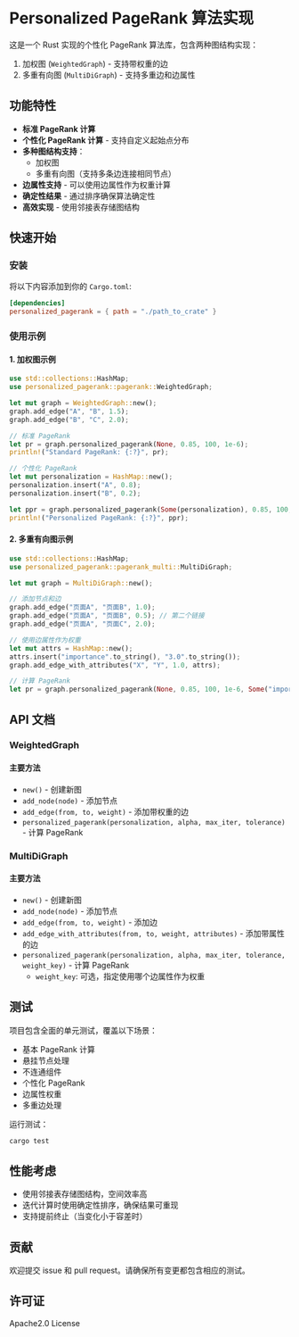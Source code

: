 # Personalized PageRank 算法实现

这是一个 Rust 实现的个性化 PageRank 算法库，包含两种图结构实现：
1. 加权图 (`WeightedGraph`) - 支持带权重的边
2. 多重有向图 (`MultiDiGraph`) - 支持多重边和边属性

## 功能特性

- **标准 PageRank 计算**
- **个性化 PageRank 计算** - 支持自定义起始点分布
- **多种图结构支持**：
  - 加权图
  - 多重有向图（支持多条边连接相同节点）
- **边属性支持** - 可以使用边属性作为权重计算
- **确定性结果** - 通过排序确保算法确定性
- **高效实现** - 使用邻接表存储图结构

## 快速开始

### 安装

将以下内容添加到你的 `Cargo.toml`:

```toml
[dependencies]
personalized_pagerank = { path = "./path_to_crate" }
```

### 使用示例

#### 1. 加权图示例

```rust
use std::collections::HashMap;
use personalized_pagerank::pagerank::WeightedGraph;

let mut graph = WeightedGraph::new();
graph.add_edge("A", "B", 1.5);
graph.add_edge("B", "C", 2.0);

// 标准 PageRank
let pr = graph.personalized_pagerank(None, 0.85, 100, 1e-6);
println!("Standard PageRank: {:?}", pr);

// 个性化 PageRank
let mut personalization = HashMap::new();
personalization.insert("A", 0.8);
personalization.insert("B", 0.2);

let ppr = graph.personalized_pagerank(Some(personalization), 0.85, 100, 1e-6);
println!("Personalized PageRank: {:?}", ppr);
```

#### 2. 多重有向图示例

```rust
use std::collections::HashMap;
use personalized_pagerank::pagerank_multi::MultiDiGraph;

let mut graph = MultiDiGraph::new();

// 添加节点和边
graph.add_edge("页面A", "页面B", 1.0);
graph.add_edge("页面A", "页面B", 0.5); // 第二个链接
graph.add_edge("页面A", "页面C", 2.0);

// 使用边属性作为权重
let mut attrs = HashMap::new();
attrs.insert("importance".to_string(), "3.0".to_string());
graph.add_edge_with_attributes("X", "Y", 1.0, attrs);

// 计算 PageRank
let pr = graph.personalized_pagerank(None, 0.85, 100, 1e-6, Some("importance"));
```

## API 文档

### WeightedGraph

#### 主要方法

- `new()` - 创建新图
- `add_node(node)` - 添加节点
- `add_edge(from, to, weight)` - 添加带权重的边
- `personalized_pagerank(personalization, alpha, max_iter, tolerance)` - 计算 PageRank

### MultiDiGraph

#### 主要方法

- `new()` - 创建新图
- `add_node(node)` - 添加节点
- `add_edge(from, to, weight)` - 添加边
- `add_edge_with_attributes(from, to, weight, attributes)` - 添加带属性的边
- `personalized_pagerank(personalization, alpha, max_iter, tolerance, weight_key)` - 计算 PageRank
  - `weight_key`: 可选，指定使用哪个边属性作为权重

## 测试

项目包含全面的单元测试，覆盖以下场景：

- 基本 PageRank 计算
- 悬挂节点处理
- 不连通组件
- 个性化 PageRank
- 边属性权重
- 多重边处理

运行测试：

```bash
cargo test
```

## 性能考虑

- 使用邻接表存储图结构，空间效率高
- 迭代计算时使用确定性排序，确保结果可重现
- 支持提前终止（当变化小于容差时）

## 贡献

欢迎提交 issue 和 pull request。请确保所有变更都包含相应的测试。

## 许可证

Apache2.0 License
